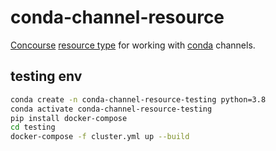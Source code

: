 # conda-channel-resource

[Concourse](http://concourse.ci/) [resource type](http://concourse.ci/resource-types.html)
for working with [conda](https://conda.io/docs/) channels.

## testing env

```bash
conda create -n conda-channel-resource-testing python=3.8
conda activate conda-channel-resource-testing
pip install docker-compose
cd testing
docker-compose -f cluster.yml up --build
```
